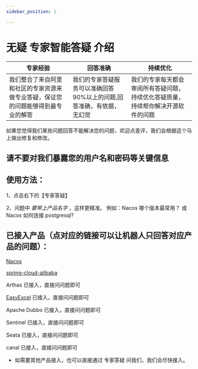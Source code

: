 ```yaml
---
sidebar_position: 1

---
```


# 无疑 专家智能答疑 介绍

| **专家经验**  | **回答准确**  | **持续优化**|
| --- | --- |--- |
| 我们整合了来自阿里和社区的专家资源来做专业答疑，保证您的问题能够得到最专业的解答 | 我们的专家答疑服务可以准确回答90%以上的问题,回答准确，有依据，无幻觉 | 我们的专家每天都会审阅所有答疑问题，持续优化答疑质量，持续帮你解决开源软件的问题 |

如果您觉得我们某些问题回答不能解决您的问题，欢迎点差评，我们会根据这个马上做出修复和修改。

## 请不要对我们暴露您的用户名和密码等关键信息

## 使用方法：

1、点击右下的【专家答疑】

2、问题中 *要带上产品名字* ，这样更精准。 例如：Nacos 哪个版本最常用？ 或 Nacos 如何连接 postgresql?

## 已接入产品（点对应的链接可以让机器人只回答对应产品的问题）：

[Nacos](https://nacos.io)

[spring-cloud-alibaba](https://sca.aliyun.com)

Arthas 已接入，直接问问题即可

[EasyExcel](https://easyexcel.opensource.alibaba.com) 已接入，直接问问题即可

Apache Dubbo 已接入，直接问问题即可

Sentinel 已接入，直接问问题即可

Seata 已接入，直接问问题即可

canal 已接入，直接问问题即可


* 如需要其他产品接入，也可以直接通过 专家答疑 问我们，我们会尽快接入。

```

